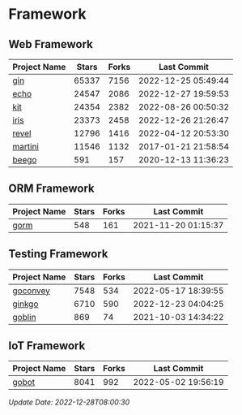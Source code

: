 # Framework

## Web Framework
| Project Name | Stars | Forks | Last Commit |
| ------------ | ----- | ----- | ----------- |
| [gin](https://github.com/gin-gonic/gin) | 65337 | 7156 | 2022-12-25 05:49:44 |
| [echo](https://github.com/labstack/echo) | 24547 | 2086 | 2022-12-27 19:59:53 |
| [kit](https://github.com/go-kit/kit) | 24354 | 2382 | 2022-08-26 00:50:32 |
| [iris](https://github.com/kataras/iris) | 23373 | 2458 | 2022-12-26 21:26:47 |
| [revel](https://github.com/revel/revel) | 12796 | 1416 | 2022-04-12 20:53:30 |
| [martini](https://github.com/go-martini/martini) | 11546 | 1132 | 2017-01-21 21:58:54 |
| [beego](https://github.com/astaxie/beego) | 591 | 157 | 2020-12-13 11:36:23 |

## ORM Framework
| Project Name | Stars | Forks | Last Commit |
| ------------ | ----- | ----- | ----------- |
| [gorm](https://github.com/jinzhu/gorm) | 548 | 161 | 2021-11-20 01:15:37 |

## Testing Framework
| Project Name | Stars | Forks | Last Commit |
| ------------ | ----- | ----- | ----------- |
| [goconvey](https://github.com/smartystreets/goconvey) | 7548 | 534 | 2022-05-17 18:39:55 |
| [ginkgo](https://github.com/onsi/ginkgo) | 6710 | 590 | 2022-12-23 04:04:25 |
| [goblin](https://github.com/franela/goblin) | 869 | 74 | 2021-10-03 14:34:22 |

## IoT Framework
| Project Name | Stars | Forks | Last Commit |
| ------------ | ----- | ----- | ----------- |
| [gobot](https://github.com/hybridgroup/gobot) | 8041 | 992 | 2022-05-02 19:56:19 |

*Update Date: 2022-12-28T08:00:30*